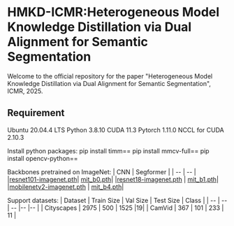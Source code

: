 # HMKD-ICMR:Heterogeneous Model Knowledge Distillation via Dual Alignment for Semantic Segmentation

Welcome to the official repository for the paper "Heterogeneous Model Knowledge Distillation via Dual Alignment for Semantic Segmentation", ICMR, 2025.

## Requirement
Ubuntu 20.04.4 LTS
Python 3.8.10
CUDA 11.3
Pytorch 1.11.0
NCCL for CUDA 2.10.3

Install python packages:
pip install timm==
pip install mmcv-full==
pip install opencv-python==

Backbones pretrained on ImageNet:
| CNN | Segformer |
| -- | -- |
|[resnet101-imagenet.pth](https://drive.google.com/file/d/1V8-E4wm2VMsfnNiczSIDoSM7JJBMARkP/view?usp=sharing)| [mit_b0.pth](https://pan.baidu.com/s/1Figp042rc9VNtPc_fkNW3g?pwd=swor )|
|[resnet18-imagenet.pth](https://drive.google.com/file/d/1_i0n3ZePtQuh66uQIftiSwN7QAUlFb8_/view?usp=sharing) | [mit_b1.pth](https://pan.baidu.com/s/1OUblLHQbq18DvXGzRU58jA?pwd=03yb)|
|[mobilenetv2-imagenet.pth](https://drive.google.com/file/d/12EDZjDSCuIpxPv-dkk1vrxA7ka0b0Yjv/view?usp=sharing) | [mit_b4.pth](https://pan.baidu.com/s/1j8pXjZZ-YSi2JXpsaQSSTQ?pwd=cvpd )|

Support datasets:
| Dataset | Train Size | Val Size | Test Size | Class |
| -- | -- | -- |-- |-- |
| Cityscapes | 2975 | 500 | 1525 |19|
| CamVid | 367 | 101 | 233 | 11 |





